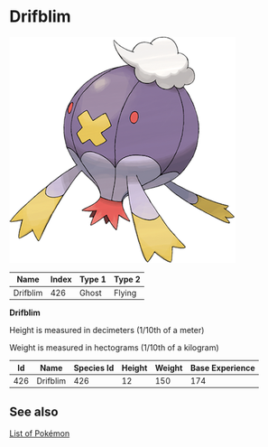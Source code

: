 # Drifblim


![Drifblim](images/426.png)

| **Name** | **Index** | **Type 1** | **Type 2** |
|----|----|----|----|
| Drifblim | 426 | Ghost | Flying  |

**Drifblim** 


Height is measured in decimeters (1/10th of a meter)

Weight is measured in hectograms (1/10th of a kilogram)

| **Id** | **Name** | **Species Id** | **Height** | **Weight** | **Base Experience** |
|--------|----------|----------------|------------|------------|---------------------|
| 426 | Drifblim | 426 | 12 | 150 | 174 |


## See also

[List of Pokémon](../pokemon.md)
